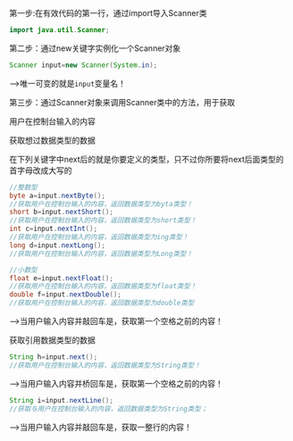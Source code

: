第一步:在有效代码的第一行，通过import导入Scanner类

```java
import java.util.Scanner;
```

第二步：通过new关键字实例化一个Scanner对象

```java
Scanner input=new Scanner(System.in);
```

-->唯一可变的就是`input`变量名！

第三步：通过Scanner对象来调用Scanner类中的方法，用于获取

用户在控制台输入的内容

获取想过数据类型的数据

在下列关键字中next后的就是你要定义的类型，只不过你所要将next后面类型的首字母改成大写的

```java
//整数型
byte a=input.nextByte();
//获取用户在控制台输入的内容，返回数据类型为byta类型！
short b=input.nextShort();
//获取用户在控制台输入的内容，返回数据类型为short类型！
int c=input.nextInt();
//获取用户在控制台输入的内容，返回数据类型为ing类型！
long d=input.nextLong();
//获取用户在控制台输入的内容，返回数据类型为Long类型！
```

```java
//小数型
float e=input.nextFloat();
//获取用户在控制台输入的内容，返回数据类型为float类型！
double f=input.nextDouble();
//获取用户在控制台输入的内容，返回数据类型为double类型
```

-->当用户输入内容并敲回车是，获取第一个空格之前的内容！

获取引用数据类型的数据

```java
String h=input.next();
//获取用户在控制台输入的内容，返回数据类型为String类型！
```

-->当用户输入内容并桥回车是，获取第一个空格之前的内容！

```java
String i=input.nextLine();
//获取与用户在控制台输入的内容，返回数据类型为String类型；
```

-->当用户输入内容并敲回车是，获取一整行的内容！
